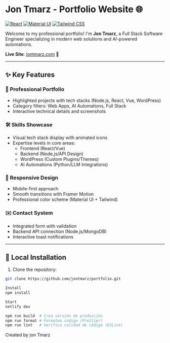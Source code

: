 # Jon Tmarz - Portfolio Website 🌐

[![React](https://img.shields.io/badge/React-20232A?style=for-the-badge&logo=react&logoColor=61DAFB)](https://react.dev/)
[![Material UI](https://img.shields.io/badge/MUI-007FFF?style=for-the-badge&logo=mui&logoColor=white)](https://mui.com/)
[![Tailwind CSS](https://img.shields.io/badge/Tailwind_CSS-06B6D4?style=for-the-badge&logo=tailwind-css&logoColor=white)](https://tailwindcss.com/)

Welcome to my professional portfolio! I'm **Jon Tmarz**, a Full Stack Software Engineer specializing in modern web solutions and AI-powered automations.

**Live Site**: [jontmarz.com](https://www.jontmarz.com) 🔗

---

## ✨ Key Features

### 💼 Professional Portfolio
- Highlighted projects with tech stacks (Node.js, React, Vue, WordPress)
- Category filters: Web Apps, AI Automations, Full Stack
- Interactive technical details and screenshots

### 🛠️ Skills Showcase
- Visual tech stack display with animated icons
- Expertise levels in core areas:
  - Frontend (React/Vue)
  - Backend (Node.js/API Design)
  - WordPress (Custom Plugins/Themes)
  - AI Automations (Python/LLM Integrations)

### 📱 Responsive Design
- Mobile-first approach
- Smooth transitions with Framer Motion
- Professional color scheme (Material UI + Tailwind)

### ✉️ Contact System
- Integrated form with validation
- Backend API connection (Node.js/MongoDB)
- Interactive toast notifications

---

## 🚀 Local Installation

1. Clone the repository:
```bash
git clone https://github.com/jontmarz/portfolio.git

Install
npm install

Start
netlify dev

npm run build  # Crea versión de producción
npm run format # Formatea código (Prettier)
npm run lint   # Verifica calidad de código (ESLint)

```
Created by jon Tmarz